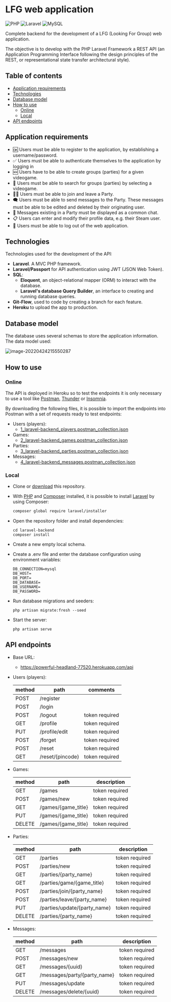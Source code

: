 # LFG web application

![PHP](https://img.shields.io/badge/php-%23777BB4.svg?logo=php&logoColor=white&style=for-the-badge) ![Laravel	](https://img.shields.io/badge/laravel-%23FF2D20.svg?logo=laravel&logoColor=white&style=for-the-badge) ![MySQL](https://img.shields.io/badge/mysql-%2300f.svg?logo=mysql&logoColor=white&style=for-the-badge) 

Complete backend for the development of a LFG (Looking For Group) web application.

The objective is to develop with the PHP Laravel Framework a REST API (an Application Programming Interface following the design principles of the REST, or representational state transfer architectural style).

## Table of contents

  - [Application requirements](#application-requirements)
  - [Technologies](#technologies)
  - [Database model](#database-model)
  - [How to use](#how-to-use)
    - [Online](#online)
    - [Local](#local)
  - [API endpoints](#api-endpoints)

## Application requirements

- 🆗 Users must be able to register to the application, by establishing a username/password.
- ✅ Users must be able to authenticate themselves to the application by logging in
- 🆕 Users have to be able to create groups (parties) for a given videogame.
- 🔎 Users must be able to search for groups (parties) by selecting a videogame.
- 👩‍💻 Users must be able to join and leave a Party.
- 🗨 Users must be able to send messages to the Party. These messages must be able to be edited and deleted by their originating user.
- 💬 Messages existing in a Party must be displayed as a common chat.
- 📋 Users can enter and modify their profile data, e.g. their Steam user.
- 👋 Users must be able to log out of the web application.

## Technologies

Technologies used for the development of the API:

- **Laravel**. A MVC PHP framework. 
- **Laravel/Passport** for API authentication using JWT (JSON Web Token).
- **SQL**:
  - **Eloquent**, an object-relational mapper (ORM) to interact with the database.
  - **Laravel's database Query Builder**, an interface to creating and running database queries.
- **Git-Flow**, used to code by creating a branch for each feature.
- **Heroku** to upload the app to production.

## Database model

The database uses several schemas to store the application information. The data model used:

![image-20220424215550287](README.assets/image-20220424215550287.png)

## How to use

### Online

The API is deployed in Heroku so to test the endpoints it is only necessary to use a tool like [Postman](https://www.postman.com/), [Thunder](https://www.thunderclient.com/) or [Insomnia](https://insomnia.rest/).

By downloading the following files, it is possible to import the endpoints into Postman with a set of requests ready to test endpoints:

- Users (players):
  - [1_laravel-backend_players.postman_collection.json](https://raw.githubusercontent.com/angelgr-com/laravel-backend/main/assets/postman/1_laravel-backend_players.postman_collection.json)
- Games:
  - [2_laravel-backend_games.postman_collection.json](https://raw.githubusercontent.com/angelgr-com/laravel-backend/main/assets/postman/2_laravel-backend_games.postman_collection.json)
- Parties:
  - [3_laravel-backend_parties.postman_collection.json](https://raw.githubusercontent.com/angelgr-com/laravel-backend/main/assets/postman/3_laravel-backend_parties.postman_collection.json)
- Messages:
  - [4_laravel-backend_messages.postman_collection.json](https://raw.githubusercontent.com/angelgr-com/laravel-backend/main/assets/postman/4_laravel-backend_messages.postman_collection.json)

### Local

- Clone or [download](https://github.com/angelgr-com/laravel-backend/archive/refs/heads/main.zip) this repository.

- With [PHP](https://www.php.net/manual/en/install.php) and [Composer](https://getcomposer.org/download/) installed, it is possible to install [Laravel](https://laravel.com/docs/9.x/installation) by using Composer:

  ```bash
  composer global require laravel/installer
  ```

- Open the repository folder and install dependencies:

  ```
  cd laravel-backend
  composer install
  ```

- Create a new empty local schema.

- Create a .env file and enter the database configuration using environment variables:

  ```
  DB_CONNECTION=mysql
  DB_HOST=
  DB_PORT=
  DB_DATABASE=
  DB_USERNAME=
  DB_PASSWORD=
  ```

- Run database migrations and seeders:

  ```
  php artisan migrate:fresh --seed
  ```

- Start the server:

  ```
  php artisan serve
  ```

## API endpoints

- Base URL:
  - https://powerful-headland-77520.herokuapp.com/api

- Users (players):

  | method | path             | comments       |
  | ------ | ---------------- | -------------- |
  | POST   | /register        |                |
  | POST   | /login           |                |
  | POST   | /logout          | token required |
  | GET    | /profile         | token required |
  | PUT    | /profile/edit    | token required |
  | POST   | /forget          | token required |
  | POST   | /reset           | token required |
  | GET    | /reset/{pincode} | token required |

- Games:

  | method | path                | description    |
  | ------ | ------------------- | -------------- |
  | GET    | /games              | token required |
  | POST   | /games/new          | token required |
  | GET    | /games/{game_title} | token required |
  | PUT    | /games/{game_title} | token required |
  | DELETE | /games/{game_title} | token required |

- Parties:

  | method | path                         | description    |
  | ------ | ---------------------------- | -------------- |
  | GET    | /parties                     | token required |
  | POST   | /parties/new                 | token required |
  | GET    | /parties/{party_name}        | token required |
  | GET    | /parties/game/{game_title}   | token required |
  | POST   | /parties/join/{party_name}   | token required |
  | POST   | /parties/leave/{party_name}  | token required |
  | PUT    | /parties/update/{party_name} | token required |
  | DELETE | /parties/{party_name}        | token required |

- Messages:

  | method | path                         | description    |
  | ------ | ---------------------------- | -------------- |
  | GET    | /messages                    | token required |
  | POST   | /messages/new                | token required |
  | GET    | /messages/{uuid}             | token required |
  | GET    | /messages/party/{party_name} | token required |
  | PUT    | /messages/update             | token required |
  | DELETE | /messages/delete/{uuid}      | token required |